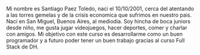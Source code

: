 Mi nombre es Santiago Paez Toledo, naci el 10/10/2001, cerca del atentando a las torres gemelas y de la crisis economica que sufrimos en nuestro pais. Naci en San Miguel, Buenos Aires, al mediodia.
Soy hincha de boca juniors desde niño, me gusta jugar videojuegos, hacer deportes, comer y charlar con amigos.
Mi objetivo con este curso es desarrollarme como un buen programador y a futuro poder tener un buen trabajo gracias al curso Full Stack de DH.